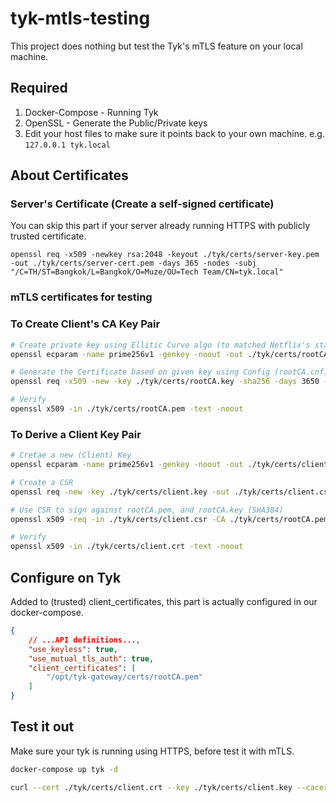 # tyk-mtls-testing

This project does nothing but test the Tyk's mTLS feature on your local machine.

## Required

1. Docker-Compose - Running Tyk
1. OpenSSL - Generate the Public/Private keys
1. Edit your host files to make sure it points back to your own machine. e.g. `127.0.0.1 tyk.local`

## About Certificates

### Server's Certificate (Create a self-signed certificate)

You can skip this part if your server already running HTTPS with publicly trusted certificate.

```
openssl req -x509 -newkey rsa:2048 -keyout ./tyk/certs/server-key.pem -out ./tyk/certs/server-cert.pem -days 365 -nodes -subj "/C=TH/ST=Bangkok/L=Bangkok/O=Muze/OU=Tech Team/CN=tyk.local"
```

### mTLS certificates for testing

### To Create Client's CA Key Pair

```bash
# Create private key using Ellitic Curve algo (to matched Netflix's standard)
openssl ecparam -name prime256v1 -genkey -noout -out ./tyk/certs/rootCA.key

# Generate the Certificate based on given key using Config (rootCA.cnf)
openssl req -x509 -new -key ./tyk/certs/rootCA.key -sha256 -days 3650 -out ./tyk/certs/rootCA.pem

# Verify
openssl x509 -in ./tyk/certs/rootCA.pem -text -noout
```

### To Derive a Client Key Pair

```bash
# Cretae a new (Client) Key
openssl ecparam -name prime256v1 -genkey -noout -out ./tyk/certs/client.key

# Create a CSR
openssl req -new -key ./tyk/certs/client.key -out ./tyk/certs/client.csr -subj "/C=TH/ST=Bangkok/L=Bangkok/O=Client Organization/OU=IT Department/CN=Client1"

# Use CSR to sign against rootCA.pem, and rootCA.key (SHA384)
openssl x509 -req -in ./tyk/certs/client.csr -CA ./tyk/certs/rootCA.pem -CAkey ./tyk/certs/rootCA.key -CAcreateserial -out ./tyk/certs/client.crt -days 365

# Verify
openssl x509 -in ./tyk/certs/client.crt -text -noout
```

## Configure on Tyk

Added to (trusted) client_certificates, this part is actually configured in our docker-compose.

```json
{
    // ...API definitions...,
    "use_keyless": true,
    "use_mutual_tls_auth": true,
    "client_certificates": [
        "/opt/tyk-gateway/certs/rootCA.pem"
    ]
}
```

## Test it out

Make sure your tyk is running using HTTPS, before test it with mTLS.

```bash
docker-compose up tyk -d
```

```bash
curl --cert ./tyk/certs/client.crt --key ./tyk/certs/client.key --cacert ./tyk/certs/server-cert.pem https://tyk.local/bin/get
```
